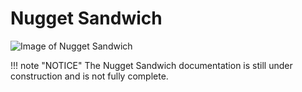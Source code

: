 # Nugget Sandwich

![Image of Nugget Sandwich](assets/sandwich-photo.png)

!!! note "NOTICE"
    The Nugget Sandwich documentation is still under construction and is not fully complete.
